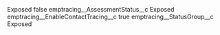 <?xml version="1.0" encoding="UTF-8"?>
<CustomMetadata xmlns="http://soap.sforce.com/2006/04/metadata" xmlns:xsi="http://www.w3.org/2001/XMLSchema-instance" xmlns:xsd="http://www.w3.org/2001/XMLSchema">
    <label>Exposed</label>
    <protected>false</protected>
    <values>
        <field>emptracing__AssessmentStatus__c</field>
        <value xsi:type="xsd:string">Exposed</value>
    </values>
    <values>
        <field>emptracing__EnableContactTracing__c</field>
        <value xsi:type="xsd:boolean">true</value>
    </values>
    <values>
        <field>emptracing__StatusGroup__c</field>
        <value xsi:type="xsd:string">Exposed</value>
    </values>
</CustomMetadata>
